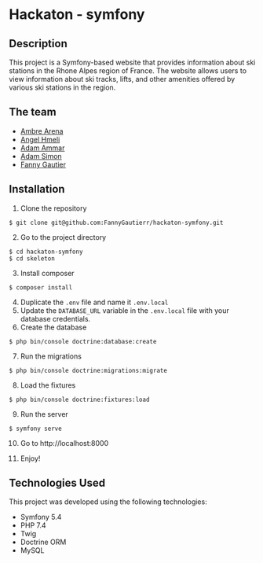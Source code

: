# Hackaton - symfony

## Description
This project is a Symfony-based website that provides information about ski stations in the Rhone Alpes region of France. The website allows users to view information about ski tracks, lifts, and other amenities offered by various ski stations in the region.
## The team

- [Ambre Arena](https://github.com/aarena18)
- [Angel Hmeli](https://github.com/AnrelWsh)
- [Adam Ammar](https://github.com/ChampiEZ)
- [Adam Simon](https://github.com/MortyOW)
- [Fanny Gautier](https://github.com/FannyGautierr)
## Installation
1. Clone the repository
````shell
$ git clone git@github.com:FannyGautierr/hackaton-symfony.git
````
2. Go to the project directory
````shell
$ cd hackaton-symfony
$ cd skeleton
````
3. Install composer
````shell
$ composer install
````

4. Duplicate the `.env` file and name it `.env.local`
5. Update the `DATABASE_URL` variable in the `.env.local` file with your database credentials.
6. Create the database

````shell
$ php bin/console doctrine:database:create
````
7. Run the migrations
````shell
$ php bin/console doctrine:migrations:migrate
````
8. Load the fixtures
````shell
$ php bin/console doctrine:fixtures:load
````
9. Run the server
````shell 
$ symfony serve
````
10. Go to http://localhost:8000

12. Enjoy!

## Technologies Used

This project was developed using the following technologies:

- Symfony 5.4
- PHP 7.4
- Twig
- Doctrine ORM
- MySQL